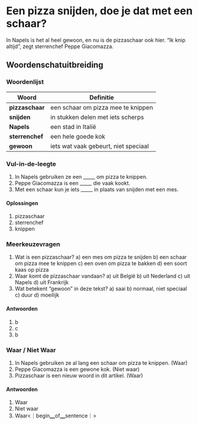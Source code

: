 # Een pizza snijden, doe je dat met een schaar? 

In Napels is het al heel gewoon, en nu is de pizzaschaar ook hier. “Ik knip altijd”, zegt sterrenchef Peppe Giacomazza. 

## Woordenschatuitbreiding

### Woordenlijst

| Woord | Definitie |
|-------|-----------|
| **pizzaschaar** | een schaar om pizza mee te knippen |
| **snijden** | in stukken delen met iets scherps |
| **Napels** | een stad in Italië |
| **sterrenchef** | een hele goede kok |
| **gewoon** | iets wat vaak gebeurt, niet speciaal |

### Vul-in-de-leegte
1. In Napels gebruiken ze een _____ om pizza te knippen.
2. Peppe Giacomazza is een _____ die vaak kookt.
3. Met een schaar kun je iets _____ in plaats van snijden met een mes.

#### Oplossingen
1. pizzaschaar
2. sterrenchef
3. knippen

### Meerkeuzevragen
1. Wat is een pizzaschaar?
   a) een mes om pizza te snijden
   b) een schaar om pizza mee te knippen
   c) een oven om pizza te bakken
   d) een soort kaas op pizza
2. Waar komt de pizzaschaar vandaan?
   a) uit België
   b) uit Nederland
   c) uit Napels
   d) uit Frankrijk
3. Wat betekent “gewoon” in deze tekst?
   a) saai
   b) normaal, niet speciaal
   c) duur
   d) moeilijk

#### Antwoorden
1. b
2. c
3. b

### Waar / Niet Waar
1. In Napels gebruiken ze al lang een schaar om pizza te knippen. (Waar)
2. Peppe Giacomazza is een gewone kok. (Niet waar)
3. Pizzaschaar is een nieuw woord in dit artikel. (Waar)

#### Antwoorden
1. Waar
2. Niet waar
3. Waar<｜begin▁of▁sentence｜>